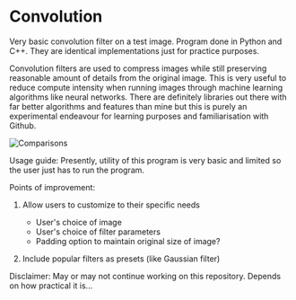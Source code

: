 # Convolution
Very basic convolution filter on a test image. Program done in Python and C++. They are identical implementations just for practice purposes.

Convolution filters are used to compress images while still preserving reasonable amount of details from the original image. This is very useful to reduce compute intensity when running images through machine learning algorithms like neural networks. There are definitely libraries out there with far better algorithms and features than mine but this is purely an experimental endeavour for learning purposes and familiarisation with Github.   

![Comparisons](https://github.com/kalfiq/Convolution/blob/main/comparison.JPG)

Usage guide:
	Presently, utility of this program is very basic and limited so the user just has to run the program.

Points of improvement:
1) Allow users to customize to their specific needs 
	- User's choice of image 
	- User's choice of filter parameters
	- Padding option to maintain original size of image?

2) Include popular filters as presets (like Gaussian filter)

Disclaimer: May or may not continue working on this repository. Depends on how practical it is...


